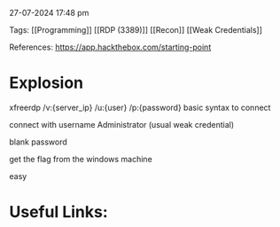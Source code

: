 
27-07-2024 17:48 pm

Tags: [[Programming]] [[RDP (3389)]] [[Recon]] [[Weak Credentials]]

References: https://app.hackthebox.com/starting-point


# Explosion

xfreerdp /v:{server_ip} /u:{user} /p:{password}
basic syntax to connect

connect with username Administrator (usual weak credential)

blank password

get the flag from the windows machine

easy




# Useful Links:


